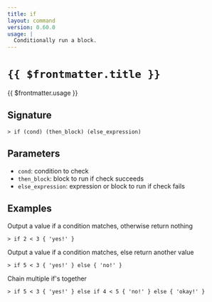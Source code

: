 ```yaml
---
title: if
layout: command
version: 0.60.0
usage: |
  Conditionally run a block.
---
```


# `{{ $frontmatter.title }}`

<div style='white-space: pre-wrap;'>{{ $frontmatter.usage }}</div>

## Signature

`> if (cond) (then_block) (else_expression)`

## Parameters

- `cond`: condition to check
- `then_block`: block to run if check succeeds
- `else_expression`: expression or block to run if check fails

## Examples

Output a value if a condition matches, otherwise return nothing

```shell
> if 2 < 3 { 'yes!' }
```

Output a value if a condition matches, else return another value

```shell
> if 5 < 3 { 'yes!' } else { 'no!' }
```

Chain multiple if's together

```shell
> if 5 < 3 { 'yes!' } else if 4 < 5 { 'no!' } else { 'okay!' }
```

